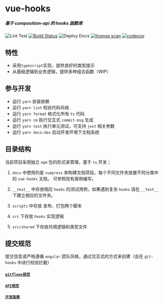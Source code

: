 # vue-hooks

##### 基于 composition-api 的 hooks 函数库

![Lint Test](https://github.com/xuguo-code/vue-hooks/workflows/Lint%20Test%20CI/badge.svg)
[![Build Status](https://travis-ci.org/xuguo-code/vue-hooks.svg?branch=master)](https://travis-ci.org/xuguo-code/vue-hooks)
![Deploy Docs](https://github.com/xuguo-code/vue-hooks/workflows/Deploy%20Doc%20CI/badge.svg)
[![license scan](https://app.fossa.com/api/projects/git%2Bgithub.com%2Fxuguo-code%2Fvue-hooks.svg?type=shield)](https://app.fossa.com/projects/git%2Bgithub.com%2Fxuguo-code%2Fvue-hooks?ref=badge_shield)
[![codecov](https://codecov.io/gh/xuguo-code/vue-hooks/branch/master/graph/badge.svg?token=PM1K5156D2)](https://codecov.io/gh/xuguo-code/vue-hooks)

## 特性

- 采用`typescript`实现，提供良好的类型提示
- 从基础逻辑到业务逻辑，提供多种组合函数（WIP）

## 参与开发

- 运行 `yarn` 安装依赖
- 运行 `yarn lint` 校验代码风格
- 运行 `yarn format` 格式化所有 `ts` 代码
- 运行 `yarn cm` 执行交互式 `commit-msg` 生成
- 运行 `yarn test` 执行单元测试，可支持 `jest` 相关参数
- 运行 `yarn docs:dev` 启动开发环境下文档系统

## 目录结构

当前项目采用独立 `npm` 包的形式来管理，基于 `ts` 开发；

1. `docs` 中使用的是 `vuepress` 来构建文档项目，每个不同文件夹放置不同分类中的 `vue-hooks` 文档，
   可参照现有案例编写。

2. `__test__` 中存放相应 `hooks` 的测试用例，如果遇到复杂 `hooks` 请在 `__test__` 下建立相应的文件夹。

3. `scripts` 中存放 发布、打包两个脚本

4. `src` 下存放 `hooks` 实现逻辑

5. `src/shared` 下存放共用逻辑和类型文件

## 提交规范

提交信息请严格遵循 `angular` 团队风格，通过交互式的方式来创建（会在 `git-hooks` 中进行校验拦截）

#### [`gitflows规范`](https://github.com/xuguo-code/vue-hooks/blob/master/.github/gitflows.md)

#### [`API规范`](https://github.com/xuguo-code/vue-hooks/blob/master/.github/API.md)

#### [`开发指南`](https://github.com/xuguo-code/vue-hooks/blob/master/.github/dev.md)
